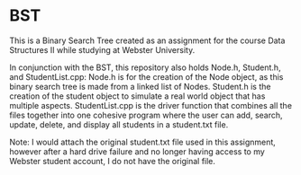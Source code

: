 # BST
This is a Binary Search Tree created as an assignment for the course Data Structures II while studying at Webster University.

In conjunction with the BST, this repository also holds Node.h, Student.h, and StudentList.cpp:
  Node.h is for the creation of the Node object, as this binary search tree is made from a linked list of Nodes.
  Student.h is the creation of the student object to simulate a real world object that has multiple aspects.
  StudentList.cpp is the driver function that combines all the files together into one cohesive program where the user
       can add, search, update, delete, and display all students in a student.txt file.
       
  Note: I would attach the original student.txt file used in this assignment, however after a hard drive failure and no longer having access to my Webster student account,
        I do not have the original file.
